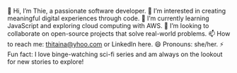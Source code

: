 👋 Hi, I’m Thie, a passionate software developer.
👀 I’m interested in creating meaningful digital experiences through code.
🌱 I’m currently learning JavaScript and exploring cloud computing with AWS.
💞️ I’m looking to collaborate on open-source projects that solve real-world problems.
📫 How to reach me: thitaina@yhoo.com or LinkedIn here.
😄 Pronouns: she/her.
⚡ Fun fact: I love binge-watching sci-fi series and am always on the lookout for new stories to explore!

<!---
Thiee094/Thiee094 is a ✨ special ✨ repository because its `README.md` (this file) appears on your GitHub profile.
You can click the Preview link to take a look at your changes.
--->
